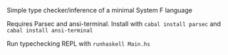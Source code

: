 Simple type checker/inference of a minimal System F language

Requires Parsec and ansi-terminal.
Install with `cabal install parsec` and `cabal install ansi-terminal`

Run typechecking REPL with `runhaskell Main.hs`
